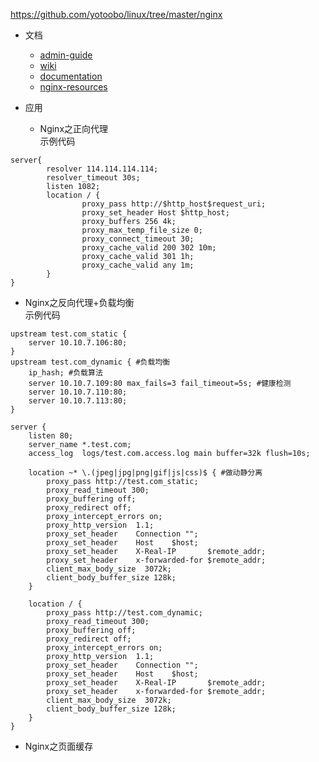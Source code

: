 https://github.com/yotoobo/linux/tree/master/nginx

* 文档  
  * [admin-guide](http://nginx.com/resources/admin-guide/) 
  * [wiki](http://wiki.nginx.org/Main)
  * [documentation](http://nginx.org/en/docs/)
  * [nginx-resources](https://github.com/fcambus/nginx-resources)  
  
* 应用
  * Nginx之正向代理  
  示例代码  
```
server{  
        resolver 114.114.114.114;  
        resolver_timeout 30s;   
        listen 1082;  
        location / {  
                proxy_pass http://$http_host$request_uri;  
                proxy_set_header Host $http_host;  
                proxy_buffers 256 4k;  
                proxy_max_temp_file_size 0;  
                proxy_connect_timeout 30;  
                proxy_cache_valid 200 302 10m;  
                proxy_cache_valid 301 1h;  
                proxy_cache_valid any 1m;  
        }  
}  
```  
  * Nginx之反向代理+负载均衡  
  示例代码
```
upstream test.com_static {
    server 10.10.7.106:80;
}
upstream test.com_dynamic { #负载均衡
    ip_hash; #负载算法
    server 10.10.7.109:80 max_fails=3 fail_timeout=5s; #健康检测
    server 10.10.7.110:80;
    server 10.10.7.113:80;
}
 
server {
    listen 80;
    server_name *.test.com;
    access_log  logs/test.com.access.log main buffer=32k flush=10s;
    
    location ~* \.(jpeg|jpg|png|gif|js|css)$ { #做动静分离
        proxy_pass http://test.com_static;
        proxy_read_timeout 300;
        proxy_buffering off;
        proxy_redirect off;
        proxy_intercept_errors on;
        proxy_http_version  1.1;
        proxy_set_header    Connection "";
        proxy_set_header    Host    $host;
        proxy_set_header    X-Real-IP       $remote_addr;
        proxy_set_header    x-forwarded-for $remote_addr;
        client_max_body_size  3072k;
        client_body_buffer_size 128k; 
    }
    
    location / {
        proxy_pass http://test.com_dynamic;
        proxy_read_timeout 300;
        proxy_buffering off;
        proxy_redirect off;
        proxy_intercept_errors on;
        proxy_http_version  1.1;
        proxy_set_header    Connection "";
        proxy_set_header    Host    $host;
        proxy_set_header    X-Real-IP       $remote_addr;
        proxy_set_header    x-forwarded-for $remote_addr;
        client_max_body_size  3072k;
        client_body_buffer_size 128k; 
    }
}
```  
  * Nginx之页面缓存  
  

